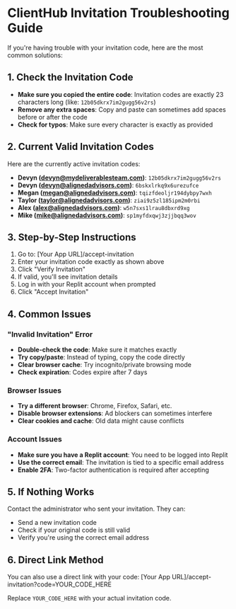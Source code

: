 # ClientHub Invitation Troubleshooting Guide

If you're having trouble with your invitation code, here are the most common solutions:

## 1. Check the Invitation Code

- **Make sure you copied the entire code**: Invitation codes are exactly 23 characters long (like: `12b05dkrx7im2gugg56v2rs`)
- **Remove any extra spaces**: Copy and paste can sometimes add spaces before or after the code
- **Check for typos**: Make sure every character is exactly as provided

## 2. Current Valid Invitation Codes

Here are the currently active invitation codes:

- **Devyn (devyn@mydeliverablesteam.com)**: `12b05dkrx7im2gugg56v2rs`
- **Devyn (devyn@alignedadvisors.com)**: `6bskxlrkq9x6urezufce`
- **Megan (megan@alignedadvisors.com)**: `tqizfdeoljr194dybpy7wxh`
- **Taylor (taylor@alignedadvisors.com)**: `ziai9z5zl185ipm2m0rbi`
- **Alex (alex@alignedadvisors.com)**: `w5n7sxs1lrau8dbxrd9xg`
- **Mike (mike@alignedadvisors.com)**: `sp1myfdxqwj3zjjbqq3wov`

## 3. Step-by-Step Instructions

1. Go to: [Your App URL]/accept-invitation
2. Enter your invitation code exactly as shown above
3. Click "Verify Invitation"
4. If valid, you'll see invitation details
5. Log in with your Replit account when prompted
6. Click "Accept Invitation"

## 4. Common Issues

### "Invalid Invitation" Error
- **Double-check the code**: Make sure it matches exactly
- **Try copy/paste**: Instead of typing, copy the code directly
- **Clear browser cache**: Try incognito/private browsing mode
- **Check expiration**: Codes expire after 7 days

### Browser Issues
- **Try a different browser**: Chrome, Firefox, Safari, etc.
- **Disable browser extensions**: Ad blockers can sometimes interfere
- **Clear cookies and cache**: Old data might cause conflicts

### Account Issues
- **Make sure you have a Replit account**: You need to be logged into Replit
- **Use the correct email**: The invitation is tied to a specific email address
- **Enable 2FA**: Two-factor authentication is required after accepting

## 5. If Nothing Works

Contact the administrator who sent your invitation. They can:
- Send a new invitation code
- Check if your original code is still valid
- Verify you're using the correct email address

## 6. Direct Link Method

You can also use a direct link with your code:
[Your App URL]/accept-invitation?code=YOUR_CODE_HERE

Replace `YOUR_CODE_HERE` with your actual invitation code.